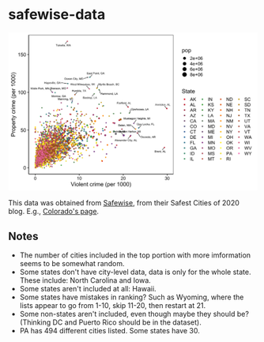 # safewise-data

![text](image.png)

This data was obtained from [Safewise](https://www.safewise.com), from their Safest Cities of 2020 blog. E.g., [Colorado's page](https://www.safewise.com/blog/safest-cities-colorado/).

## Notes

- The number of cities included in the top portion with more imformation seems to be somewhat random.
- Some states don't have city-level data, data is only for the whole state. These include: North Carolina and Iowa.
- Some states aren't included at all: Hawaii.
- Some states have mistakes in ranking? Such as Wyoming, where the lists appear to go from 1-10, skip 11-20, then restart at 21.
- Some non-states aren't included, even though maybe they should be? (Thinking DC and Puerto Rico should be in the dataset).
- PA has 494 different cities listed. Some states have 30.
